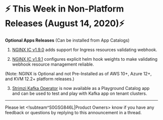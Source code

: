 # :zap: This Week in Non-Platform Releases (August 14, 2020):zap:

**Optional Apps Releases**
(Can be installed from App Catalogs)

1. [NGINX IC v1.9.0](https://github.com/giantswarm/nginx-ingress-controller-app/blob/master/CHANGELOG.md#190---2020-08-13) adds support for Ingress resources validating webhook.

2. [NGINX IC v1.9.1](https://github.com/giantswarm/nginx-ingress-controller-app/blob/master/CHANGELOG.md#191---2020-08-14) configures explicit helm hook weights to make validating webhook resource management reliable.

(Note: NGINX is Optional and not Pre-Installed as of AWS 10+, Azure 12+, and KVM 12.2+ platform releases.)

3. [Strimzi Kafka Operator](https://github.com/giantswarm/strimzi-kafka-operator-app) is now available as a Playground Catalog app and can be used to test and play with Kafka app on tenant clusters.

---
Please let <!subteam^S0GSG846L|Product Owners> know if you have any feedback or questions by replying to this announcement in a thread.
